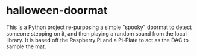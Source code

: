 # halloween-doormat
This is a Python project re-purposing a simple "spooky" doormat to detect someone stepping on it, and then playing a random sound from the local library. It is based off the Raspberry Pi and a Pi-Plate to act as the DAC to sample the mat.
